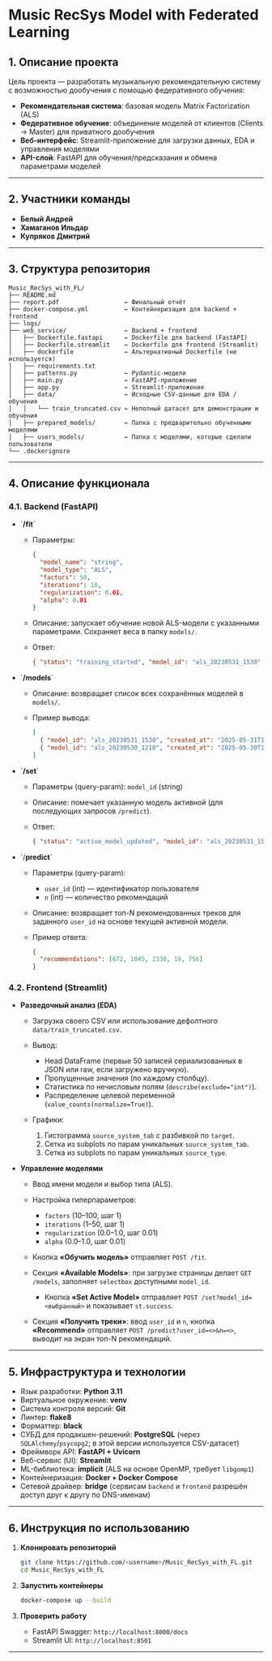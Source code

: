 # Music RecSys Model with Federated Learning

## 1. Описание проекта

Цель проекта ― разработать музыкальную рекомендательную систему с возможностью дообучения с помощью федеративного обучения:

* **Рекомендательная система**: базовая модель Matrix Factorization (ALS)
* **Федеративное обучение**: объединение моделей от клиентов (Clients → Master) для приватного дообучения
* **Веб-интерфейс**: Streamlit-приложение для загрузки данных, EDA и управления моделями
* **API-слой**: FastAPI для обучения/предсказания и обмена параметрами моделей

---

## 2. Участники команды

* **Белый Андрей**
* **Хамаганов Ильдар**
* **Купряков Дмитрий**

---

## 3. Структура репозитория

```text
Music_RecSys_with_FL/
├── README.md                   
├── report.pdf                  ← Финальный отчёт
├── docker-compose.yml          ← Контейнеризация для backend + frontend  
├── logs/                       
├── web_service/                ← Backend + frontend 
│   ├── Dockerfile.fastapi      ← Dockerfile для backend (FastAPI)  
│   ├── Dockerfile.streamlit    ← Dockerfile для frontend (Streamlit)  
│   ├── dockerfile              ← Альтернативный Dockerfile (не используется)  
│   ├── requirements.txt       
│   ├── patterns.py             ← Pydantic-модели
│   ├── main.py                 ← FastAPI-приложение
│   ├── app.py                  ← Streamlit-приложение 
│   ├── data/                   ← Исходные CSV-данные для EDA / обучения  
│   │   └── train_truncated.csv ← Неполный датасет для демонстрации и обучения  
│   ├── prepared_models/        ← Папка с предварительно обученными моделями
│   ├── users_models/           ← Папка с моделями, которые сделали пользователи
└── .dockerignore
```

---

## 4. Описание функционала

### 4.1. Backend (FastAPI)

* \`**/fit**\`

  * Параметры:

    ```json
    {
      "model_name": "string",
      "model_type": "ALS",
      "factors": 50,
      "iterations": 10,
      "regularization": 0.01,
      "alpha": 0.01
    }
    ```
  * Описание: запускает обучение новой ALS-модели с указанными параметрами. Сохраняет веса в папку `models/`.
  * Ответ:

    ```json
    { "status": "training_started", "model_id": "als_20230531_1530" }
    ```

* \`**/models**\`

  * Описание: возвращает список всех сохранённых моделей в `models/`.
  * Пример вывода:

    ```json
    [
      { "model_id": "als_20230531_1530", "created_at": "2025-05-31T15:30:00Z" },
      { "model_id": "als_20230530_1210", "created_at": "2025-05-30T12:10:00Z" }
    ]
    ```

* \`**/set**\`

  * Параметры (query-param): `model_id` (string)
  * Описание: помечает указанную модель активной (для последующих запросов `/predict`).
  * Ответ:

    ```json
    { "status": "active_model_updated", "model_id": "als_20230531_1530" }
    ```

* \`/**predict**\`

  * Параметры (query-param):

    * `user_id` (int) ― идентификатор пользователя
    * `n` (int) ― количество рекомендаций
  * Описание: возвращает топ-N рекомендованных треков для заданного `user_id` на основе текущей активной модели.
  * Пример ответа:

    ```json
    {
      "recommendations": [672, 1045, 2330, 19, 756]
    }
    ```

<!-- * **Федеративное обучение (Clients → Master)**

  * Клиенты (непоказано) обучают локальные копии моделей на собственных данных и отсылают градиенты/веса на endpoint `/federate` (опционально).
  * Master объединяет веса и пересчитывает глобальную модель.
  * В этой версии хранилище моделей локальное (папка `models/`), но легко адаптируется к облачным хранилищам. -->

### 4.2. Frontend (Streamlit)

* **Разведочный анализ (EDA)**

  * Загрузка своего CSV или использование дефолтного `data/train_truncated.csv`.
  * Вывод:

    * Head DataFrame (первые 50 записей сериализованных в JSON или raw, если загружено вручную).
    * Пропущенные значения (по каждому столбцу).
    * Статистика по нечисловым полям (`describe(exclude="int")`).
    * Распределение целевой переменной (`value_counts(normalize=True)`).
  * Графики:

    1. Гистограмма `source_system_tab` с разбивкой по `target`.
    2. Сетка из subplots по парам уникальных `source_system_tab`.
    3. Сетка из subplots по парам уникальных `source_type`.

* **Управление моделями**

  * Ввод имени модели и выбор типа (ALS).
  * Настройка гиперпараметров:

    * `factors` (10–100, шаг 1)
    * `iterations` (1–50, шаг 1)
    * `regularization` (0.0–1.0, шаг 0.01)
    * `alpha` (0.0–1.0, шаг 0.01)
  * Кнопка **«Обучить модель»** отправляет `POST /fit`.
  * Секция **«Available Models»**: при загрузке страницы делает `GET /models`, заполняет `selectbox` доступными `model_id`.

    * Кнопка **«Set Active Model»** отправляет `POST /set?model_id=<выбранный>` и показывает `st.success`.
  * Секция **«Получить треки»**: ввод `user_id` и `n`, кнопка **«Recommend»** отправляет `POST /predict?user_id=<>&n=<>`, выводит на экран топ-N рекомендаций.

---

## 5. Инфраструктура и технологии

* Язык разработки: **Python 3.11**
* Виртуальное окружение: **venv**
* Система контроля версий: **Git**
* Линтер: **flake8**
* Форматтер: **black**
* СУБД для продакшен-решений: **PostgreSQL** (через `SQLAlchemy`/`psycopg2`; в этой версии используется CSV-датасет)
* Фреймворк API: **FastAPI + Uvicorn**
* Веб-сервис (UI): **Streamlit**
* ML-библиотека: **implicit** (ALS на основе OpenMP, требует `libgomp1`)
* Контейнеризация: **Docker + Docker Compose**
* Сетевой драйвер: **bridge** (сервисам `backend` и `frontend` разрешён доступ друг к другу по DNS-именам)

---

<!-- ## 6. Установка и запуск -->
<!-- 
### 6.1. Предварительные требования

* **Git** (>= 2.23)
* **Docker** (>= 20.10)
* **Docker Compose** (v2)
* Интернет-соединение (для скачивания образов и Python-пакетов) -->

<!-- ### 6.1. Клонирование репозитория

```bash
git clone https://github.com/<username>/Music_RecSys_with_FL.git
cd Music_RecSys_with_FL
```

### 6.2. Сборка образов и запуск (Docker Compose)

```bash
docker-compose up --build
```
---

### 6.3. Запуск и проверка API

После старта:

1. **Документация Swagger**:
   Откройте в браузере → `http://localhost:8000/docs`
   Здесь вы увидите все эндпоинты (`/fit`, `/models`, `/set`, `/predict`)

2. **Тест «ping»** (проверка работоспособности сервера):

   ```bash
   curl http://localhost:8000/models
   ```

   Ожидаемый ответ:

   ```json
   []
   ```

---

### 6.4. Запуск и проверка Streamlit-приложения

После старта контейнеров зайдите в браузере по адресу → `http://localhost:8501`

* Должна появиться главная страница с заголовком **«Music Recommendation System»**
* Раздел **«Загрузить свой CSV»**:

  * При клике «Browse files» можно загрузить свой `.csv` в формате (с колонками `msno`, `source_type`, `source_system_tab`, `target`).
  * Если не загружать — подгрузится дефолтный `web_service/data/train_truncated.csv`.
* Раздел **«Разведочный анализ данных»**:

  * Появится сериализованный DataFrame (первая колонка JSON-строк).
  * Блок «Пример: как распарсить JSON обратно» покажет JSON-объект, затем Python-словарь и вновь созданный `TrainRecord`.
* Раздел **«Управление моделями»**:

  1. Укажите имя модели и выберите гиперпараметры.
  2. Нажмите **«Обучить модель»** → запрос уйдёт на бэкенд, вернётся JSON со статусом.
  3. Список **«Available Models»** подгружается из `GET /models`.
  4. Можно выбрать модель из `selectbox`, нажать **«Set Active Model»**, и получить подтверждение.
* Раздел **«Получить треки»**:

  1. Введите `user_id` и количество рекомендаций `n`.
  2. Нажмите **«Recommend»** → приложение отобразит массив рекомендаций, полученных из `POST /predict`.

---

--- -->

## 6. Инструкция по использованию

1. **Клонировать репозиторий**

   ```bash
   git clone https://github.com/<username>/Music_RecSys_with_FL.git
   cd Music_RecSys_with_FL
   ```
2. **Запустить контейнеры**

   ```bash
   docker-compose up --build
   ```
4. **Проверить работу**

   * FastAPI Swagger: `http://localhost:8000/docs`
   * Streamlit UI: `http://localhost:8501`

---
